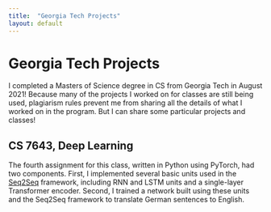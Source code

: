 ```yaml
---
title:  "Georgia Tech Projects"
layout: default
---
```


# Georgia Tech Projects

I completed a Masters of Science degree in CS from Georgia Tech in August 2021! Because many of the projects I worked on for classes are still being used, plagiarism rules prevent me from sharing all the details of what I worked on in the program. But I can share some particular projects and classes!

## CS 7643, Deep Learning

The fourth assignment for this class, written in Python using PyTorch, had two components. First, I implemented several basic units used in the [Seq2Seq](https://google.github.io/seq2seq/) framework, including RNN and LSTM units and a single-layer Transformer encoder. Second, I trained a network built using these units and the Seq2Seq framework to translate German sentences to English.